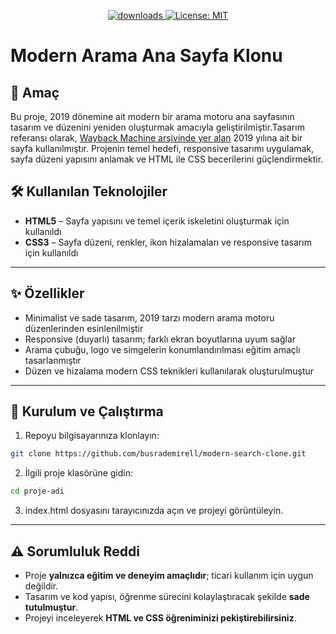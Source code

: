  <p align="center">
  <a href="https://github.com/busrademirell/modern-search-clone/blob/master/README.md">
    <img alt="downloads" src="https://img.shields.io/badge/English-En-blue" target="_blank" />
  </a>
  <a href="https://github.com/busrademirell/modern-search-clone/blob/master/doc/tr/README_tr.md">
    <img alt="License: MIT" src="https://img.shields.io/badge/Turkish-Tr-red" target="_blank" />
  </a>
</p>
 
 # Modern Arama Ana Sayfa Klonu

## 🎯 Amaç

Bu proje, 2019 dönemine ait modern bir arama motoru ana sayfasının tasarım ve düzenini yeniden oluşturmak amacıyla geliştirilmiştir.Tasarım referansı olarak, [Wayback Machine arşivinde yer alan](https://web.archive.org/web/20191130234759/https://www.google.com/) 2019 yılına ait bir sayfa kullanılmıştır. Projenin temel hedefi, responsive tasarımı uygulamak, sayfa düzeni yapısını anlamak ve HTML ile CSS becerilerini güçlendirmektir.

## 🛠️ Kullanılan Teknolojiler

- **HTML5** – Sayfa yapısını ve temel içerik iskeletini oluşturmak için kullanıldı
- **CSS3** – Sayfa düzeni, renkler, ikon hizalamaları ve responsive tasarım için kullanıldı

---

## ✨ Özellikler

- Minimalist ve sade tasarım, 2019 tarzı modern arama motoru düzenlerinden esinlenilmiştir
- Responsive (duyarlı) tasarım; farklı ekran boyutlarına uyum sağlar
- Arama çubuğu, logo ve simgelerin konumlandırılması eğitim amaçlı tasarlanmıştır
- Düzen ve hizalama modern CSS teknikleri kullanılarak oluşturulmuştur

---

## 🚀 Kurulum ve Çalıştırma

1. Repoyu bilgisayarınıza klonlayın:

```bash
git clone https://github.com/busrademirell/modern-search-clone.git

```

2. İlgili proje klasörüne gidin:

```bash
cd proje-adi
```

3. index.html dosyasını tarayıcınızda açın ve projeyi görüntüleyin.

---

## ⚠️ Sorumluluk Reddi

- Proje **yalnızca eğitim ve deneyim amaçlıdır**; ticari kullanım için uygun değildir.
- Tasarım ve kod yapısı, öğrenme sürecini kolaylaştıracak şekilde **sade tutulmuştur**.
- Projeyi inceleyerek **HTML ve CSS öğreniminizi pekiştirebilirsiniz**.
